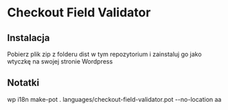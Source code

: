 # Checkout Field Validator

## Instalacja

Pobierz plik zip z folderu dist w tym repozytorium i zainstaluj go jako wtyczkę na swojej stronie Wordpress

## Notatki

wp i18n make-pot . languages/checkout-field-validator.pot --no-location aa
